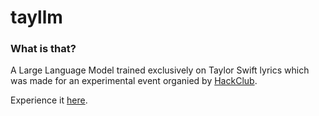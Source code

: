 # tayllm

### What is that?
A Large Language Model trained exclusively on Taylor Swift lyrics which was made for an experimental event organied by [HackClub](https://hackclub.com).

Experience it [here](https://tayllm.streamlit.app).
